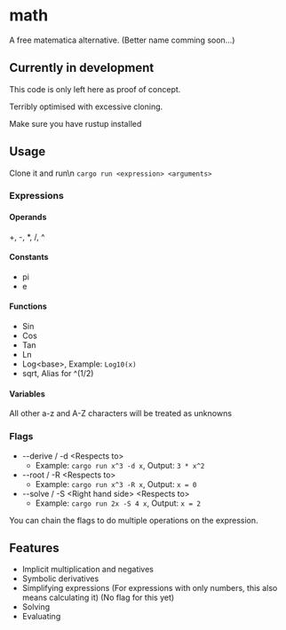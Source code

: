 # math
A free matematica alternative. (Better name comming soon...)

## Currently in development
This code is only left here as proof of concept.

Terribly optimised with excessive cloning.

Make sure you have rustup installed

## Usage
Clone it and run\n
`cargo run <expression> <arguments>`

### Expressions

#### Operands
+, -, *, /, ^
#### Constants
- pi
- e
#### Functions
- Sin
- Cos
- Tan
- Ln
- Log\<base>, Example: `Log10(x)`
- sqrt, Alias for ^(1/2)
#### Variables
All other a-z and A-Z characters will be treated as unknowns

### Flags
- --derive / -d \<Respects to>
  - Example: `cargo run x^3 -d x`, Output: `3 * x^2`
- --root / -R \<Respects to>
  - Example: `cargo run x^3 -R x`, Output: `x = 0`
- --solve / -S \<Right hand side> \<Respects to>
  - Example: `cargo run 2x -S 4 x`, Output: `x = 2`

You can chain the flags to do multiple operations on the expression.
## Features

- Implicit multiplication and negatives
- Symbolic derivatives
- Simplifying expressions (For expressions with only numbers, this also means calculating it) (No flag for this yet)
- Solving
- Evaluating

